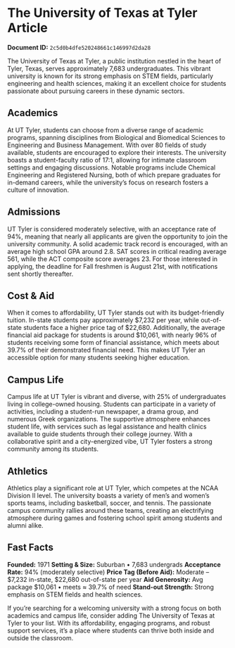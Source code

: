 # The University of Texas at Tyler Article

**Document ID:** `2c5d0b4dfe520248661c146997d2da28`

The University of Texas at Tyler, a public institution nestled in the heart of Tyler, Texas, serves approximately 7,683 undergraduates. This vibrant university is known for its strong emphasis on STEM fields, particularly engineering and health sciences, making it an excellent choice for students passionate about pursuing careers in these dynamic sectors.

## Academics
At UT Tyler, students can choose from a diverse range of academic programs, spanning disciplines from Biological and Biomedical Sciences to Engineering and Business Management. With over 80 fields of study available, students are encouraged to explore their interests. The university boasts a student-faculty ratio of 17:1, allowing for intimate classroom settings and engaging discussions. Notable programs include Chemical Engineering and Registered Nursing, both of which prepare graduates for in-demand careers, while the university’s focus on research fosters a culture of innovation.

## Admissions
UT Tyler is considered moderately selective, with an acceptance rate of 94%, meaning that nearly all applicants are given the opportunity to join the university community. A solid academic track record is encouraged, with an average high school GPA around 2.8. SAT scores in critical reading average 561, while the ACT composite score averages 23. For those interested in applying, the deadline for Fall freshmen is August 21st, with notifications sent shortly thereafter.

## Cost & Aid
When it comes to affordability, UT Tyler stands out with its budget-friendly tuition. In-state students pay approximately $7,232 per year, while out-of-state students face a higher price tag of $22,680. Additionally, the average financial aid package for students is around $10,061, with nearly 96% of students receiving some form of financial assistance, which meets about 39.7% of their demonstrated financial need. This makes UT Tyler an accessible option for many students seeking higher education.

## Campus Life
Campus life at UT Tyler is vibrant and diverse, with 25% of undergraduates living in college-owned housing. Students can participate in a variety of activities, including a student-run newspaper, a drama group, and numerous Greek organizations. The supportive atmosphere enhances student life, with services such as legal assistance and health clinics available to guide students through their college journey. With a collaborative spirit and a city-energized vibe, UT Tyler fosters a strong community among its students.

## Athletics
Athletics play a significant role at UT Tyler, which competes at the NCAA Division II level. The university boasts a variety of men’s and women’s sports teams, including basketball, soccer, and tennis. The passionate campus community rallies around these teams, creating an electrifying atmosphere during games and fostering school spirit among students and alumni alike.

## Fast Facts
**Founded:** 1971
**Setting & Size:** Suburban • 7,683 undergrads
**Acceptance Rate:** 94% (moderately selective)
**Price Tag (Before Aid):** Moderate – $7,232 in-state, $22,680 out-of-state per year
**Aid Generosity:** Avg package $10,061 • meets ≈ 39.7% of need
**Stand-out Strength:** Strong emphasis on STEM fields and health sciences.

If you’re searching for a welcoming university with a strong focus on both academics and campus life, consider adding The University of Texas at Tyler to your list. With its affordability, engaging programs, and robust support services, it’s a place where students can thrive both inside and outside the classroom.
